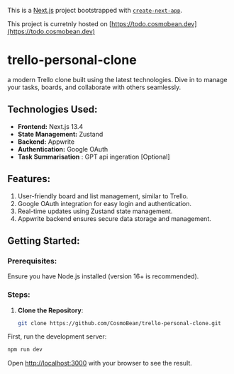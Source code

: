 This is a [Next.js](https://nextjs.org/) project bootstrapped with [`create-next-app`](https://github.com/vercel/next.js/tree/canary/packages/create-next-app).

This project is curretnly hosted on [https://todo.cosmobean.dev](https://todo.cosmobean.dev)

# trello-personal-clone

a modern Trello clone built using the latest technologies. Dive in to manage your tasks, boards, and collaborate with others seamlessly.

## Technologies Used:

- **Frontend:** Next.js 13.4
- **State Management:** Zustand
- **Backend:** Appwrite
- **Authentication:** Google OAuth
- **Task Summarisation** : GPT api ingeration [Optional]

## Features:

1. User-friendly board and list management, similar to Trello.
2. Google OAuth integration for easy login and authentication.
3. Real-time updates using Zustand state management.
4. Appwrite backend ensures secure data storage and management.

## Getting Started:

### Prerequisites:

Ensure you have Node.js installed (version 16+ is recommended).

### Steps:

1. **Clone the Repository**:

   ```bash
   git clone https://github.com/CosmoBean/trello-personal-clone.git


First, run the development server:

```bash
npm run dev
```

Open [http://localhost:3000](http://localhost:3000) with your browser to see the result.

